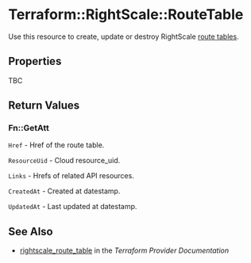 # Terraform::RightScale::RouteTable

Use this resource to create, update or destroy RightScale [route tables](http://reference.rightscale.com/api1.5/resources/ResourceRouteTables.html).

## Properties

TBC

## Return Values

### Fn::GetAtt

`Href` - Href of the route table.

`ResourceUid` - Cloud resource_uid.

`Links` - Hrefs of related API resources.

`CreatedAt` - Created at datestamp.

`UpdatedAt` - Last updated at datestamp.

## See Also

* [rightscale_route_table](https://www.terraform.io/docs/providers/rightscale/r/route_table.html) in the _Terraform Provider Documentation_